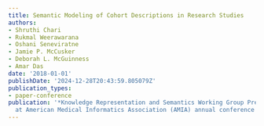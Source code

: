 ```yaml
---
title: Semantic Modeling of Cohort Descriptions in Research Studies
authors:
- Shruthi Chari
- Rukmal Weerawarana
- Oshani Seneviratne
- Jamie P. McCusker
- Deborah L. McGuinness
- Amar Das
date: '2018-01-01'
publishDate: '2024-12-28T20:43:59.805079Z'
publication_types:
- paper-conference
publication: '*Knowledge Representation and Semantics Working Group Pre-Symposium
  at American Medical Informatics Association (AMIA) annual conference 2018*'
---
```

